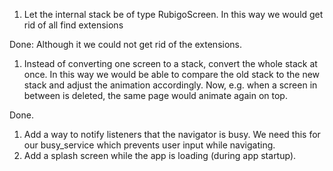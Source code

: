 1. Let the internal stack be of type RubigoScreen. In this way we would get rid of all find extensions

Done: Although it we could not get rid of the extensions.

1. Instead of converting one screen to a stack, convert the whole stack at once. In this way we would be able to compare the old stack to the new stack and adjust the animation accordingly. 
Now, e.g. when a screen in between is deleted, the same page would animate again on top.

Done.

1. Add a way to notify listeners that the navigator is busy. We need this for our busy_service which prevents user input while navigating.
2. Add a splash screen while the app is loading (during app startup).